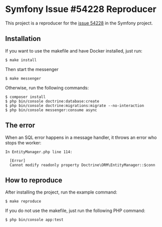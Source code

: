 # Symfony Issue #54228 Reproducer

This project is a reproducer for the [issue 54228](https://github.com/symfony/symfony/issues/54228)
in the Symfony project.

## Installation

If you want to use the makefile and have Docker installed, just run:

```
$ make install
```

Then start the messenger

```
$ make messenger
```

Otherwise, run the following commands:

```
$ composer install
$ php bin/console doctrine:database:create
$ php bin/console doctrine:migrations:migrate --no-interaction
$ php bin/console messenger:consume async
```

## The error

When an SQL error happens in a message handler, it throws an error who stops the worker:

```
In EntityManager.php line 114:
                                                                     
  [Error]                                                            
  Cannot modify readonly property Doctrine\ORM\EntityManager::$conn  
```

## How to reproduce

After installing the project, run the example command:

```
$ make reproduce
```

If you do not use the makefile, just run the following PHP command:

```
$ php bin/console app:test
```
